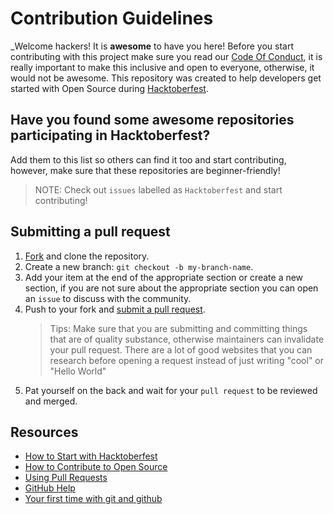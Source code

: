 # Contribution Guidelines

_Welcome hackers! It is **awesome** to have you here! Before you start contributing with this project make sure you read our [Code Of Conduct](https://github.com/Piyushhbhutoria/awesome-hacktoberfest-2023/blob/master/CODE_OF_CONDUCT.md), it is really important to make this inclusive and open to everyone, otherwise, it would not be awesome.
This repository was created to help developers get started with Open Source during [Hacktoberfest](https://hacktoberfest.digitalocean.com/).

## Have you found some awesome repositories participating in Hacktoberfest?

Add them to this list so others can find it too and start contributing, however, make sure that these repositories are beginner-friendly!

> NOTE: Check out `issues` labelled as `Hacktoberfest` and start contributing!

## Submitting a pull request

1. [Fork](https://github.com/Piyushhbhutoria/awesome-hacktoberfest-2023/fork) and clone the repository.
1. Create a new branch: `git checkout -b my-branch-name`.
1. Add your item at the end of the appropriate section or create a new section, if you are not sure about the appropriate section you can open an `issue` to discuss with the community.
1. Push to your fork and [submit a pull request](https://github.com/Piyushhbhutoria/awesome-hacktoberfest-2023/compare).
   > Tips: Make sure that you are submitting and committing things that are of quality substance, otherwise maintainers can invalidate your pull request.
   > There are a lot of good websites that you can research before opening a request instead of just writing "cool" or "Hello World"
1. Pat yourself on the back and wait for your `pull request` to be reviewed and merged.

## Resources

- [How to Start with Hacktoberfest](https://www.youtube.com/watch?v=4RvIFvmZA3o)
- [How to Contribute to Open Source](https://opensource.guide/how-to-contribute/)
- [Using Pull Requests](https://help.github.com/articles/about-pull-requests/)
- [GitHub Help](https://help.github.com)
- [Your first time with git and github](https://kbroman.org/github_tutorial/pages/first_time.html)
